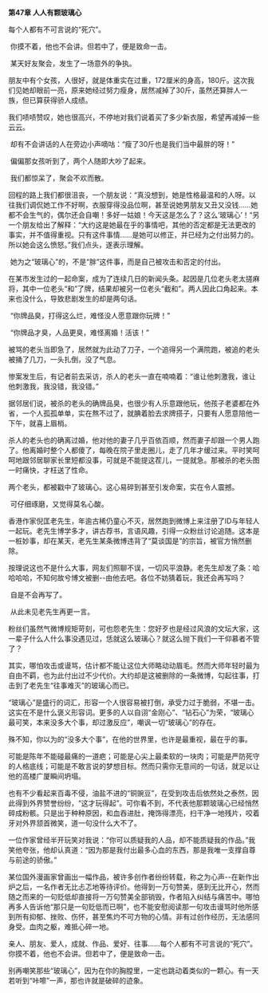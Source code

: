 **第47章 人人有颗玻璃心**

   每个人都有不可言说的“死穴”。 

​    你摸不着，他也不会讲。但若中了，便是致命一击。 

​    某天好友聚会，发生了一场意外的争执。 

​    朋友中有个女孩，人很好，就是体重实在过重，172厘米的身高，180斤。这次我们见她却眼前一亮，原来她经过努力瘦身，居然减掉了30斤，虽然还算胖人一族，但已算获得骄人成绩。 

​    我们啧啧赞叹，她也很高兴，不停地对我们说着买了多少新衣服，希望再减掉一些云云。 

​    却有不会讲话的人在旁边小声嘀咕：“瘦了30斤也是我们当中最胖的呀！” 

​    偏偏那女孩听到了，两个人随即大吵了起来。 

​    我们都惊呆了，聚会不欢而散。 

​    回程的路上我们都很沮丧，一个朋友说：“真没想到，她是性格最温和的人呀。以往我们调侃她工作不好啊，衣服穿得没品位啊，甚至说她男朋友又丑又没钱……她都不会生气的，偶尔还会自嘲！多好一姑娘！今天这是怎么了？这么‘玻璃心’！“另一个朋友给出了解释：“大约这是她最在乎的事情吧，其他的否定都是无法更改的事实，并不值得重视。只有这件事情……是她可以修正，并已经为之付出努力的。所以她会这么愤怒。”我们点头，遂表示理解。 

​    她为之“玻璃心”的，不是“胖”这件事，而是自己被攻击和否定的付出。 

​    在某市发生过的一起命案，成为了连续几日的新闻头条。起因是几位老头老太搓麻将，其中一位老头“和”了牌，结果却被另一位老头“截和”。两人因此口角起来。本来也没什么，导致悲剧发生的却是两句话。 

​    “你牌品臭，打得这么烂，难怪没人愿意跟你玩牌！” 

​    “你牌品才臭，人品更臭，难怪离婚！活该！” 

​    被骂的老头当即急了，居然就为此动了刀子，一个追得另一个满院跑，被追的老头被捅了几刀，一头扎倒，没了气息。 

​    惨案发生后，有记者前去采访，杀人的老头一直在喃喃着：“谁让他刺激我，谁让他刺激我，我没错，我没错。” 

​    据邻居们说，被杀的老头的确牌品臭，也很少有人乐意跟他玩，他孩子老婆都在外省，一个人孤孤单单，实在熬不过了，就腆着脸去求牌搭子，只要有人愿意陪他一下午，就喜上眉梢。 

​    杀人的老头也的确离过婚，他对他的妻子几乎百依百顺，然而妻子却跟一个男人跑了。他离婚时整个人都傻了，每晚在院子里走圈儿，走了几年才缓过来。平时笑呵呵地跟邻居聊家长里短都没事，可就是不能提这茬儿，一提就急。那被杀的老头图一时痛快，才枉送了性命。 

​    两个老头，都被戳中了玻璃心。这心易碎到甚至引发命案，实在令人震撼。 

​    可仔细琢磨，又觉得莫名心酸。 

​    香港作家倪匡老先生，年逾古稀仍童心不灭，居然跑到微博上来注册了ID与年轻人一起玩。老先生博学多才，讲古荐书，言语风趣，引得一众粉丝讨论追随。这本是一桩妙事，却在某天，老先生某条微博违背了“莫谈国是”的宗旨，被官方悄然删除。 

​    按理说这也不是什么大事，网友们照聊不误，一切风平浪静。老先生却发了条：哈哈哈哈，不知何故兮博文被删--由他去吧。各位不妨猜着玩，我还会再写吗？ 

​    自是不会再写了。 

​    从此未见老先生再更一言。 

​    粉丝们虽然气微博规矩苛刻，可也怨老先生：您好歹也是经过风浪的文坛大家，这一辈子什么人什么事没遇见过，恁就这么玻璃心？就这么抛下我们一干仰慕者不管了？ 

​    其实，哪怕攻击或谩骂，估计都不能让这位大师略动动眉毛。然而大师年轻时最为自由不羁，也为此付出过不少代价。大约却是这被删除的一条微博，勾起往事，打击到了老先生“往事难灭”的玻璃心而已。 

​    “玻璃心”是盛行的词汇，形容一个人很容易被打倒，承受力过于脆弱，不堪一击。这实在不是什么褒义形容词。更多的人以自诩“金刚心”、“钻石心”为荣，“玻璃心最可笑，本来没多大个事，却过激反应”，嘲讽一切“玻璃心”的存在。 

​    殊不知，你以为的“没多大个事”，在他的世界里，也许是最重视，最在乎的事。 

​    可能是陈年不能碰最痛的一道疤；可能是心尖上最柔软的一块肉；可能是严防死守的人格底线；可能是不敢言说的梦想目标。然而只需你无意间的一句话，就足以让他的高楼广厦瞬间坍塌。 

​    也有不少看起来百毒不侵，油盐不进的“铜豌豆”，在受到攻击后依然处之泰然，因此得到外界赞誉纷纷，“这才玩得起”。可你看不到，不代表他那颗玻璃心已经悄然碎成粉骸。只是出于种种原因，和血吞进肚，掩饰得漂亮，扫干净一地残片，咬着牙对外界颔首微笑，道一句没什么大不了。 

​    一位作家曾经半开玩笑对我说：“你可以质疑我的人品，却不能质疑我的作品。”我笑他夸张，他却认真道：“因为那是我付出最多心血的东西，那是我唯一支撑自尊与前途的骄傲。” 

​    某位国外漫画家曾画出一幅作品，被许多创作者纷纷转载，称之为心声--在新作出炉之后，一名作者无比忐忑地等待评价。他得到一万句赞美，感到无比开心，然而随之而来的一句贬低却直接将一万句赞美全部销毁，作者陷入纠结与痛苦中。哪怕再多人告诉他“那只是一句贬低而已啊”，也不能安慰阅读那一句攻击谩骂时他所感到所有抑郁、挫败、伤怀，甚至焦灼不可方物的心情。非有过创作经历，无法感同身受。血肉之躯，难抵心碎一地。 

​    亲人、朋友、爱人，成就、作品、爱好、往事……每个人都有不可言说的“死穴”。你摸不着，他也不会讲。但若中了，便是致命一击。 

​    别再嘲笑那些“玻璃心”，因为在你的胸膛里，一定也跳动着类似的一颗心。有一天若听到“咔嚓”一声，那也许就是破碎的迹象。  